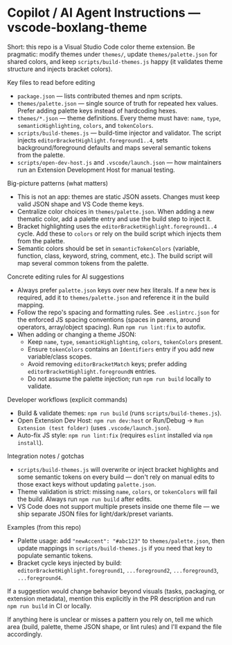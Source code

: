 # Copilot / AI Agent Instructions — vscode-boxlang-theme

Short: this repo is a Visual Studio Code color theme extension. Be pragmatic: modify themes under `themes/`, update `themes/palette.json` for shared colors, and keep `scripts/build-themes.js` happy (it validates theme structure and injects bracket colors).

Key files to read before editing
- `package.json` — lists contributed themes and npm scripts.
- `themes/palette.json` — single source of truth for repeated hex values. Prefer adding palette keys instead of hardcoding hexes.
- `themes/*.json` — theme definitions. Every theme must have: `name`, `type`, `semanticHighlighting`, `colors`, and `tokenColors`.
- `scripts/build-themes.js` — build-time injector and validator. The script injects `editorBracketHighlight.foreground1..4`, sets background/foreground defaults and maps several semantic tokens from the palette.
- `scripts/open-dev-host.js` and `.vscode/launch.json` — how maintainers run an Extension Development Host for manual testing.

Big-picture patterns (what matters)
- This is not an app: themes are static JSON assets. Changes must keep valid JSON shape and VS Code theme keys.
- Centralize color choices in `themes/palette.json`. When adding a new thematic color, add a palette entry and use the build step to inject it.
- Bracket highlighting uses the `editorBracketHighlight.foreground1..4` cycle. Add these to `colors` or rely on the build script which injects them from the palette.
- Semantic colors should be set in `semanticTokenColors` (variable, function, class, keyword, string, comment, etc.). The build script will map several common tokens from the palette.

Concrete editing rules for AI suggestions
- Always prefer `palette.json` keys over new hex literals. If a new hex is required, add it to `themes/palette.json` and reference it in the build mapping.
- Follow the repo's spacing and formatting rules. See `.eslintrc.json` for the enforced JS spacing conventions (spaces in parens, around operators, array/object spacing). Run `npm run lint:fix` to autofix.
- When adding or changing a theme JSON:
  - Keep `name`, `type`, `semanticHighlighting`, `colors`, `tokenColors` present.
  - Ensure `tokenColors` contains an `Identifiers` entry if you add new variable/class scopes.
  - Avoid removing `editorBracketMatch` keys; prefer adding `editorBracketHighlight.foregroundN` entries.
  - Do not assume the palette injection; run `npm run build` locally to validate.

Developer workflows (explicit commands)
- Build & validate themes: `npm run build` (runs `scripts/build-themes.js`).
- Open Extension Dev Host: `npm run dev:host` or Run/Debug -> `Run Extension (test folder)` (uses `.vscode/launch.json`).
- Auto-fix JS style: `npm run lint:fix` (requires `eslint` installed via `npm install`).

Integration notes / gotchas
- `scripts/build-themes.js` will overwrite or inject bracket highlights and some semantic tokens on every build — don't rely on manual edits to those exact keys without updating `palette.json`.
- Theme validation is strict: missing `name`, `colors`, or `tokenColors` will fail the build. Always run `npm run build` after edits.
- VS Code does not support multiple presets inside one theme file — we ship separate JSON files for light/dark/preset variants.

Examples (from this repo)
- Palette usage: add `"newAccent": "#abc123"` to `themes/palette.json`, then update mappings in `scripts/build-themes.js` if you need that key to populate semantic tokens.
- Bracket cycle keys injected by build: `editorBracketHighlight.foreground1`, `...foreground2`, `...foreground3`, `...foreground4`.

If a suggestion would change behavior beyond visuals (tasks, packaging, or extension metadata), mention this explicitly in the PR description and run `npm run build` in CI or locally.

If anything here is unclear or misses a pattern you rely on, tell me which area (build, palette, theme JSON shape, or lint rules) and I'll expand the file accordingly.
